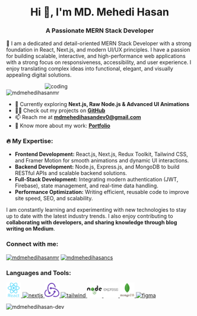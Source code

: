 <h1 align="center">Hi 👋, I'm MD. Mehedi Hasan</h1>
<h3 align="center">A Passionate MERN Stack Developer</h3>

<p align="left">
  🚀 I am a dedicated and detail-oriented MERN Stack Developer with a strong foundation in React, Next.js, and modern UI/UX principles. I have a passion for building scalable, interactive, and high-performance web applications with a strong focus on responsiveness, accessibility, and user experience. I enjoy translating complex ideas into functional, elegant, and visually appealing digital solutions.
</p>

<img align="right" alt="coding" width="400" src="https://user-images.githubusercontent.com/74038190/235224431-e8c8c12e-6826-47f1-89fb-2ddad83b3abf.gif">

<p align="left"> 
  <img src="https://komarev.com/ghpvc/?username=mdmehedihasanmr&label=Profile%20views&color=0e75b6&style=flat" alt="mdmehedihasanmr" /> 
</p>

- 🌱 Currently exploring **Next.js, Raw Node.js & Advanced UI Animations**
- 👨‍💻 Check out my projects on **[GitHub](https://github.com/mdmehedihasan-dev)**
- 📫 Reach me at **mdmehedihasandev0@gmail.com**
- 📄 Know more about my work: **[Portfolio](https://mehedi-one.vercel.app/)**

### 🔥 My Expertise:
- **Frontend Development:** React.js, Next.js, Redux Toolkit, Tailwind CSS, and Framer Motion for smooth animations and dynamic UI interactions.
- **Backend Development:** Node.js, Express.js, and MongoDB to build RESTful APIs and scalable backend solutions.
- **Full-Stack Development:** Integrating modern authentication (JWT, Firebase), state management, and real-time data handling.
- **Performance Optimization:** Writing efficient, reusable code to improve site speed, SEO, and scalability.

I am constantly learning and experimenting with new technologies to stay up to date with the latest industry trends. I also enjoy contributing to **collaborating with developers, and sharing knowledge through blog writing on Medium**.

<h3 align="left">Connect with me:</h3>
<p align="left">
<a href="https://linkedin.com/in/mdmehedihasanmr" target="blank"><img align="center" src="https://raw.githubusercontent.com/rahuldkjain/github-profile-readme-generator/master/src/images/icons/Social/linked-in-alt.svg" alt="mdmehedihasanmr" height="30" width="40" /></a>
<a href="https://fb.com/mdmehedihasancs" target="blank"><img align="center" src="https://raw.githubusercontent.com/rahuldkjain/github-profile-readme-generator/master/src/images/icons/Social/facebook.svg" alt="mdmehedihasancs" height="30" width="40" /></a>
</p>

<h3 align="left">Languages and Tools:</h3>
<p align="left">
  <a href="https://reactjs.org/" target="_blank" rel="noreferrer"> <img src="https://raw.githubusercontent.com/devicons/devicon/master/icons/react/react-original-wordmark.svg" alt="react" width="40" height="40"/> </a>
  <a href="https://nextjs.org/" target="_blank" rel="noreferrer"> <img src="https://cdn.worldvectorlogo.com/logos/nextjs-2.svg" alt="nextjs" width="40" height="40"/> </a>
  <a href="https://redux.js.org" target="_blank" rel="noreferrer"> <img src="https://raw.githubusercontent.com/devicons/devicon/master/icons/redux/redux-original.svg" alt="redux" width="40" height="40"/> </a>
  <a href="https://tailwindcss.com/" target="_blank" rel="noreferrer"> <img src="https://www.vectorlogo.zone/logos/tailwindcss/tailwindcss-icon.svg" alt="tailwind" width="40" height="40"/> </a>
  <a href="https://nodejs.org" target="_blank" rel="noreferrer"> <img src="https://raw.githubusercontent.com/devicons/devicon/master/icons/nodejs/nodejs-original-wordmark.svg" alt="nodejs" width="40" height="40"/> </a>
  <a href="https://expressjs.com" target="_blank" rel="noreferrer"> <img src="https://raw.githubusercontent.com/devicons/devicon/master/icons/express/express-original-wordmark.svg" alt="express" width="40" height="40"/> </a>
  <a href="https://www.mongodb.com/" target="_blank" rel="noreferrer"> <img src="https://raw.githubusercontent.com/devicons/devicon/master/icons/mongodb/mongodb-original-wordmark.svg" alt="mongodb" width="40" height="40"/> </a>
  <a href="https://www.figma.com/" target="_blank" rel="noreferrer"> <img src="https://www.vectorlogo.zone/logos/figma/figma-icon.svg" alt="figma" width="40" height="40"/> </a>
</p>

<p><img align="left" src="https://github-readme-stats.vercel.app/api/top-langs?username=mdmehedihasan-dev&show_icons=true&locale=en&layout=compact" alt="mdmehedihasan-dev" /></p>
